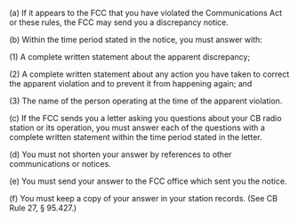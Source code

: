(a) If it appears to the FCC that you have violated the Communications Act or these rules, the FCC may send you a discrepancy notice.

(b) Within the time period stated in the notice, you must answer with:

(1) A complete written statement about the apparent discrepancy;

(2) A complete written statement about any action you have taken to correct the apparent violation and to prevent it from happening again; and

(3) The name of the person operating at the time of the apparent violation.

(c) If the FCC sends you a letter asking you questions about your CB radio station or its operation, you must answer each of the questions with a complete written statement within the time period stated in the letter.

(d) You must not shorten your answer by references to other communications or notices.

(e) You must send your answer to the FCC office which sent you the notice.

(f) You must keep a copy of your answer in your station records. (See CB Rule 27, § 95.427.)

